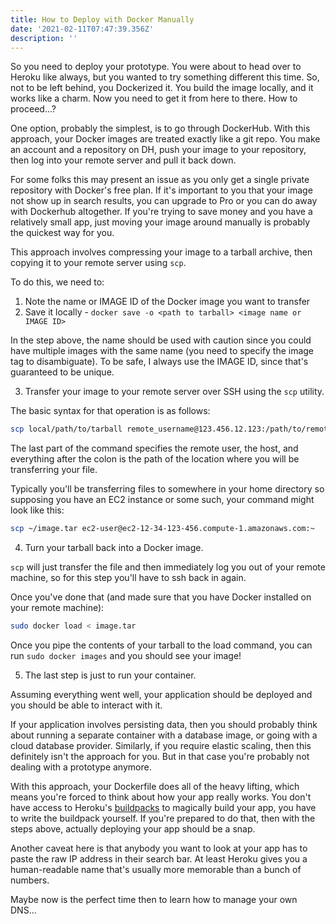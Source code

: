 ```yaml
---
title: How to Deploy with Docker Manually 
date: '2021-02-11T07:47:39.356Z'
description: ''
---
```


So you need to deploy your prototype. You were about to head over to Heroku like always, but you wanted to try something different this time. So, not to be left behind, you Dockerized it. You build the image locally, and it works like a charm. Now you need to get it from here to there. How to proceed...?

One option, probably the simplest, is to go through DockerHub. With this
approach, your Docker images are treated exactly like a git repo. You make an
account and a repository on DH, push your image to your repository, then log
into your remote server and pull it back down.

For some folks this may present an issue as you only get a single private
repository with Docker's free plan. If it's important to you that your image not
show up in search results, you can upgrade to Pro or you can do away with Dockerhub altogether.
If you're trying to save money and you have a relatively small app, just moving your image around manually is probably the quickest way for you.

This approach involves compressing your image to a tarball archive, then copying it to your remote server using `scp`.

To do this, we need to:

1. Note the name or IMAGE ID of the Docker image you want to transfer
2. Save it locally - `docker save -o <path to tarball> <image name or IMAGE ID>`

In the step above, the name should be used with caution since you could have
multiple images with the same name (you need to specify the image tag to disambiguate). To be safe, I always use the IMAGE ID, since that's guaranteed to be unique. 

3. Transfer your image to your remote server over SSH using the `scp` utility.

The basic syntax for that operation is as follows:

```bash
scp local/path/to/tarball remote_username@123.456.12.123:/path/to/remote/directory
```
The last part of the command specifies the remote user, the host, and everything after the
colon is the path of the location where you will be transferring your file.

Typically you'll be transferring files to somewhere in your home directory so
supposing you have an EC2 instance or some such, your command might look like
this:

```bash
scp ~/image.tar ec2-user@ec2-12-34-123-456.compute-1.amazonaws.com:~
```
4. Turn your tarball back into a Docker image.

`scp` will just transfer the file and then immediately log you out of your
remote machine, so for this step you'll have to ssh back in again.

Once you've done that (and made sure that you have Docker installed on your
remote machine):

```bash
sudo docker load < image.tar
``` 
Once you pipe the contents of your tarball to the load command, you can run
`sudo docker images` and you should see your image!

5. The last step is just to run your container.

Assuming everything went well, your application should be deployed and you should
be able to interact with it.

If your application involves persisting data, then you should probably think about running a separate container with a database image, or going with a cloud database provider. Similarly, if you require elastic scaling, then this definitely isn't the approach for you. But in that case you're probably not dealing with a prototype anymore.

With this approach, your Dockerfile does all of the heavy lifting, which means you're forced to think about how your app really works. You don't have access to Heroku's [buildpacks](https://devcenter.heroku.com/articles/buildpacks) to magically build your app, you have to write the buildpack yourself. If you're prepared to do that, then with the steps above, actually deploying your app should be a snap.

Another caveat here is that anybody you want to look at your app has to paste the raw IP address in their search bar. At least Heroku gives you a human-readable name that's usually more memorable than a bunch of numbers.

Maybe now is the perfect time then to learn how to manage your own DNS...
